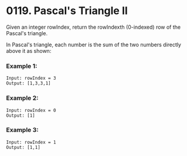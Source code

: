 # 0119. Pascal's Triangle II
Given an integer rowIndex, return the rowIndexth (0-indexed) row of the Pascal's triangle.

In Pascal's triangle, each number is the sum of the two numbers directly above it as shown:

### Example 1:
```
Input: rowIndex = 3
Output: [1,3,3,1]
```

### Example 2:
```
Input: rowIndex = 0
Output: [1]
```

### Example 3:
```
Input: rowIndex = 1
Output: [1,1]
```